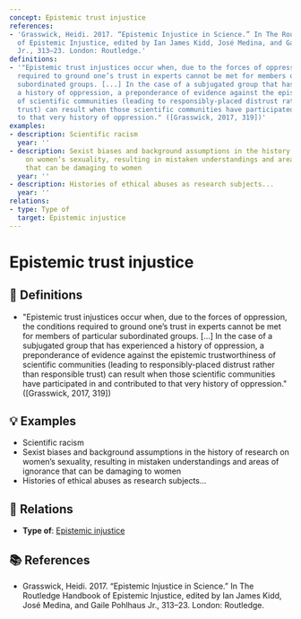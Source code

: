 ```yaml
---
concept: Epistemic trust injustice
references:
- 'Grasswick, Heidi. 2017. “Epistemic Injustice in Science.” In The Routledge Handbook
  of Epistemic Injustice, edited by Ian James Kidd, José Medina, and Gaile Pohlhaus
  Jr., 313–23. London: Routledge.'
definitions:
- '"Epistemic trust injustices occur when, due to the forces of oppression, the conditions
  required to ground one’s trust in experts cannot be met for members of particular
  subordinated groups. [...] In the case of a subjugated group that has experienced
  a history of oppression, a preponderance of evidence against the epistemic trustworthiness
  of scientific communities (leading to responsibly-placed distrust rather than responsible
  trust) can result when those scientific communities have participated in and contributed
  to that very history of oppression." ([Grasswick, 2017, 319])'
examples:
- description: Scientific racism
  year: ''
- description: Sexist biases and background assumptions in the history of research
    on women’s sexuality, resulting in mistaken understandings and areas of ignorance
    that can be damaging to women
  year: ''
- description: Histories of ethical abuses as research subjects...
  year: ''
relations:
- type: Type of
  target: Epistemic injustice
---
```


# Epistemic trust injustice

## 📖 Definitions

- "Epistemic trust injustices occur when, due to the forces of oppression, the conditions required to ground one’s trust in experts cannot be met for members of particular subordinated groups. [...] In the case of a subjugated group that has experienced a history of oppression, a preponderance of evidence against the epistemic trustworthiness of scientific communities (leading to responsibly-placed distrust rather than responsible trust) can result when those scientific communities have participated in and contributed to that very history of oppression." ([Grasswick, 2017, 319])

## 💡 Examples

- Scientific racism
- Sexist biases and background assumptions in the history of research on women’s sexuality, resulting in mistaken understandings and areas of ignorance that can be damaging to women
- Histories of ethical abuses as research subjects...

## 🔗 Relations

- **Type of**: [Epistemic injustice](./epistemic-injustice.md)

## 📚 References

- Grasswick, Heidi. 2017. “Epistemic Injustice in Science.” In The Routledge Handbook of Epistemic Injustice, edited by Ian James Kidd, José Medina, and Gaile Pohlhaus Jr., 313–23. London: Routledge.
